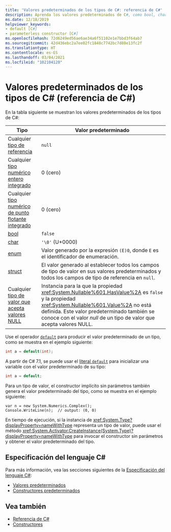 ```yaml
---
title: 'Valores predeterminados de los tipos de C#: referencia de C#'
description: Aprenda los valores predeterminados de C#, como bool, char, int, float, double y más.
ms.date: 12/18/2019
helpviewer_keywords:
- default [C#]
- parameterless constructor [C#]
ms.openlocfilehash: 72d6249ed56ae6ae34a6f51102e1e7bbd3f64ab7
ms.sourcegitcommit: 42d436ebc2a7ee02fc1848c7742bc7d80e13fc2f
ms.translationtype: HT
ms.contentlocale: es-ES
ms.lasthandoff: 03/04/2021
ms.locfileid: "102104120"
---
```

# <a name="default-values-of-c-types-c-reference"></a>Valores predeterminados de los tipos de C# (referencia de C#)

En la tabla siguiente se muestran los valores predeterminados de los tipos de C#:

|Tipo|Valor predeterminado|
|---------|------------------|
|Cualquier [tipo de referencia](../keywords/reference-types.md)|`null`|
|Cualquier [tipo numérico entero integrado](integral-numeric-types.md)|0 (cero)|
|Cualquier [tipo numérico de punto flotante integrado](floating-point-numeric-types.md)|0 (cero)|
|[bool](bool.md)|`false`|
|[char](char.md)|`'\0'` (U+0000)|
|[enum](enum.md)|Valor generado por la expresión `(E)0`, donde `E` es el identificador de enumeración.|
|[struct](struct.md)|El valor generado al establecer todos los campos de tipo de valor en sus valores predeterminados y todos los campos de tipo de referencia en `null`.|
|Cualquier [tipo de valor que acepta valores NULL](nullable-value-types.md)|Instancia para la que la propiedad <xref:System.Nullable%601.HasValue%2A> es `false` y la propiedad <xref:System.Nullable%601.Value%2A> no está definida. Este valor predeterminado también se conoce con el valor *null* de un tipo de valor que acepta valores NULL.|

Use el operador [`default`](../operators/default.md#default-operator) para producir el valor predeterminado de un tipo, como se muestra en el ejemplo siguiente:

```csharp
int a = default(int);
```

A partir de C# 7.1, se puede usar el [literal `default`](../operators/default.md#default-literal) para inicializar una variable con el valor predeterminado de su tipo:

```csharp
int a = default;
```

Para un tipo de valor, el constructor implícito sin parámetros también genera el valor predeterminado del tipo, como se muestra en el ejemplo siguiente:

```csharp-interactive
var n = new System.Numerics.Complex();
Console.WriteLine(n);  // output: (0, 0)
```

En tiempo de ejecución, si la instancia de <xref:System.Type?displayProperty=nameWithType> representa un tipo de valor, puede usar el método <xref:System.Activator.CreateInstance(System.Type)?displayProperty=nameWithType> para invocar el constructor sin parámetros y obtener el valor predeterminado del tipo.

## <a name="c-language-specification"></a>Especificación del lenguaje C#

Para más información, vea las secciones siguientes de la [Especificación del lenguaje C#](~/_csharplang/spec/introduction.md):

- [Valores predeterminados](~/_csharplang/spec/variables.md#default-values)
- [Constructores predeterminados](~/_csharplang/spec/types.md#default-constructors)

## <a name="see-also"></a>Vea también

- [Referencia de C#](../index.md)
- [Constructores](../../programming-guide/classes-and-structs/constructors.md)
